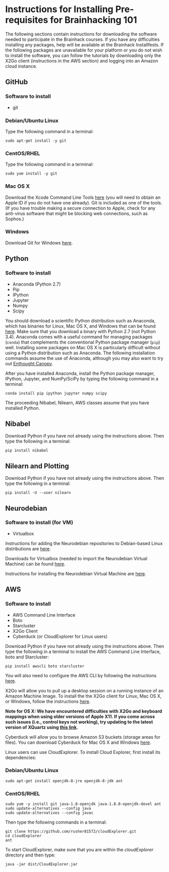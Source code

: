# Instructions for Installing Pre-requisites for Brainhacking 101

The following sections contain instructions for downloading the software needed to participate in the Brainhack courses.  If you have any difficulties installing any packages, help will be available at the Brainhack Installfests.  If the following packages are unavailable for your platform or you do not wish to install the software, you can follow the tutorials by downloading only the X2Go client (instructions in the AWS section) and logging into an Amazon cloud instance.

## GitHub

### Software to install
 * git

### Debian/Ubuntu Linux
Type the following command in a terminal:

`sudo apt-get install -y git`

### CentOS/RHEL
Type the following command in a terminal:

`sudo yum install -y git`

### Mac OS X
Download the Xcode Command Line Tools [here](https://developer.apple.com/downloads/index.action) (you will need to obtain an Apple ID if you do not have one already).  Git is included as one of the tools. (If you have trouble making a secure connection to Apple, check for any anti-virus software that might be blocking web connections, such as Sophos.)

### Windows

Download Git for Windows [here](https://git-for-windows.github.io/).

## Python

### Software to install
 * Anaconda (Python 2.7)
 * Pip
 * IPython
 * Jupyter
 * Numpy
 * Scipy

You should download a scientific Python distribution such as Anaconda, which has binaries for Linux, Mac OS X, and Windows that can be found [here](https://www.continuum.io/downloads).  Make sure that you download a binary with Python 2.7 (not Python 3.4).
Anaconda comes with a useful command for managing packages (`conda`) that complements the conventional Python package manager (`pip`) well.
Installing some packages on Mac OS X is particularly difficult without using a Python distribution such as Anaconda.
The following installation commands assume the use of Anaconda, although you may also want to try out [Enthought Canopy](https://store.enthought.com/).

After you have installed Anaconda, install the Python package manager, IPython, Jupyter, and NumPy/SciPy by typing the following command in a terminal:

`conda install pip ipython jupyter numpy scipy`

The proceeding Nibabel, Nilearn, AWS classes assume that you have installed Python.

## Nibabel

Download Python if you have not already using the instructions above.  Then type the following in a terminal:

`pip install nibabel`

## Nilearn and Plotting

Download Python if you have not already using the instructions above.  Then type the following in a terminal:

`pip install -U --user nilearn`

## Neurodebian

### Software to install (for VM)
 * Virtualbox

Instructions for adding the Neurodebian repositories to Debian-based Linux distributions are [here](http://neuro.debian.net/).

Downloads for Virtualbox (needed to import the Neurodebian Virtual Machine) can be found [here](https://www.virtualbox.org/wiki/Downloads).

Instructions for installing the Neurodebian Virtual Machine are [here](http://neuro.debian.net/vm.html).

## AWS

### Software to install
 * AWS Command Line Interface
 * Boto
 * Starcluster
 * X2Go Client
 * Cyberduck (or CloudExplorer for Linux users)

Download Python if you have not already using the instructions above.  Then type the following in a terminal to install the AWS Command Line Interface, boto and Starcluster:

`pip install awscli boto starcluster`

You will also need to configure the AWS CLI by following the instructions [here](http://docs.aws.amazon.com/cli/latest/userguide/cli-chap-getting-started.html).

X2Go will allow you to pull up a desktop session on a running instance of an Amazon Machine Image.  To install the the X2Go client for Linux, Mac OS X, or Windows, follow the instructions [here](http://wiki.x2go.org/doku.php/doc:installation:x2goclient).

**Note for OS X: We have encountered difficulties with X2Go and keyboard mappings when using older versions of Apple X11.  If you come across such issues (i.e., control keys not working), try updating to the latest version of XQuartz using [this link](http://xquartz.macosforge.org/landing/).**

Cyberduck will allow you to browse Amazon S3 buckets (storage areas for files).  You can download Cyberduck for Mac OS X and Windows [here](https://cyberduck.io/).

Linux users can use CloudExplorer.  To install Cloud Explorer, first install its dependencies:

### Debian/Ubuntu Linux

```
sudo apt-get install openjdk-8-jre openjdk-8-jdk ant
```

### CentOS/RHEL

```
sudo yum -y install git java-1.8-openjdk java-1.8.0-openjdk-devel ant
sudo update-alternatives --config java
sudo update-alternatives --config javac
```

Then type the following commands in a terminal:

```
git clone https://github.com/rusher81572/cloudExplorer.git
cd cloudExplorer
ant
```

To start CloudExplorer, make sure that you are within the *cloudExplorer* directory and then type:

`java -jar dist/CloudExplorer.jar`

